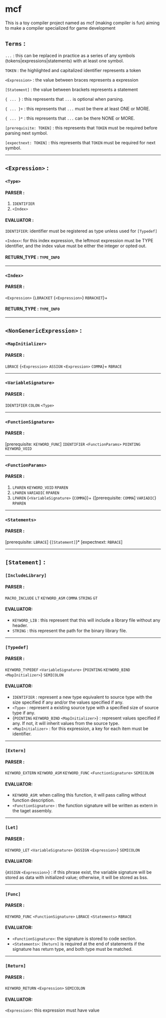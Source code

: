 ﻿# mcf
This is a toy compiler project named as mcf (making compiler is fun) aiming to make a compiler specialized for game development

## `Terms` :

`...` : this can be replaced in practice as a series of any symbols (tokens|expressions|statements) with at least one symbol.

`TOKEN` : the highlighted and capitalized identifier represents a token

`<Expression>` : the value between braces represents a expression

`[Statement]` : the value between brackets represents a statement

`{ ... }` : this represents that `...` is optional when parsing.

`{ ... }+` : this represents that `...` must be there at least ONE or MORE.

`{ ... }*` : this represents that `...` can be there NONE or MORE.

`[prerequisite: TOKEN]` : this represents that `TOKEN` must be required before parsing next symbol.

`[expectnext: TOKEN]` : this represents that `TOKEN` must be required for next symbol.

---

## `<Expression>` :

### `<Type>`

#### PARSER :
1. `IDENTIFIER`
2. `<Index>`

#### EVALUATOR :

`IDENTIFIER`: identifier must be registered as type unless used for `[Typedef]`

`<Index>`: for this index expression, the leftmost expression must be TYPE identifier, and the index value must be either the integer or opted out.

#### RETURN_TYPE : `TYPE_INFO`

---

### `<Index>`

#### PARSER :
`<Expression>` {`LBRACKET` {`<Expression>`} `RBRACKET`}+

#### RETURN_TYPE : `TYPE_INFO`

---

## `<NonGenericExpression>` :

### `<MapInitializer>`

#### PARSER :
`LBRACE` {`<Expression>` `ASSIGN` `<Expression>` `COMMA`}+ `RBRACE`

---

### `<VariableSignature>`

#### PARSER :
`IDENTIFIER` `COLON` `<Type>`

---

### `<FunctionSignature>`

#### PARSER :
[prerequisite: `KEYWORD_FUNC`] `IDENTIFIER` `<FunctionParams>` `POINTING` `KEYWORD_VOID`

---

### `<FunctionParams>`

#### PARSER :
1. `LPAREN` `KEYWORD_VOID` `RPAREN`
2. `LPAREN` `VARIADIC` `RPAREN`
3. `LPAREN` {`<VariableSignature>` {`COMMA`}}+ {[prerequisite: `COMMA`] `VARIADIC`} `RPAREN`

---

### `<Statements>`

#### PARSER :
[prerequisite: `LBRACE`] {`[Statement]`}* [expectnext: `RBRACE`]

---

## `[Statement]` : 

### `[IncludeLibrary]`

#### PARSER :
`MACRO_INCLUDE` `LT` `KEYWORD_ASM` `COMMA` `STRING` `GT`

#### EVALUATOR:
* `KEYWORD_LIB` : this represent that this will include a library file without any header.
* `STRING` : this represent the path for the binary library file.

---

### `[Typedef]`

#### PARSER :
`KEYWORD_TYPEDEF` `<VariableSignature>` {`POINTING` `KEYWORD_BIND` `<MapInitializer>`} `SEMICOLON`

#### EVALUATOR:
* `IDENTIFIER` : represent a new type equivalent to source type with the size specified if any and/or the values specified if any.
* `<Type>` : represent a existing source type with a specified size of source type if any.
* {`POINTING` `KEYWORD_BIND` `<MapInitializer>`} : represent values specified if any. If not, it will inherit values from the source type.
* `<MapInitializer>` : for this expression, a key for each item must be identifier.

---

### `[Extern]`

#### PARSER :
`KEYWORD_EXTERN` `KEYWORD_ASM` `KEYWORD_FUNC` `<FunctionSignature>` `SEMICOLON`

#### EVALUATOR:
* `KEYWORD_ASM`: when calling this function, it will pass calling without function description.
* `<FunctionSignature>` : the function signature will be written as extern in the taget assembly.

---

### `[Let]`

#### PARSER :
`KEYWORD_LET` `<VariableSignature>` {`ASSIGN` `<Expression>`} `SEMICOLON`

#### EVALUATOR:
{`ASSIGN` `<Expression>`} : if this phrase exist, the variable signature will be stored as data with initialized value; otherwise, it will be stored as bss.

---

### `[Func]`

#### PARSER :
`KEYWORD_FUNC` `<FunctionSignature>` `LBRACE` `<Statements>` `RBRACE`

#### EVALUATOR:
* `<FunctionSignature>`: the signature is stored to code section.
* `<Statements>`: `[Return]` is required at the end of statements if the signature has return type, and both type must be matched.

---

### `[Return]`

#### PARSER :
`KEYWORD_RETURN` `<Expression>` `SEMICOLON`

#### EVALUATOR:
`<Expression>`: this expression must have value